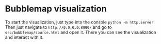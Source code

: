 # Bubblemap visualization

To start the visualization, just type into the console `python -m http.server`. Then just navigate to `http://0.0.0.0:8000/` and go to `src/bubblemap/source.html` and open it. There you can see the visualization and interact with it.
